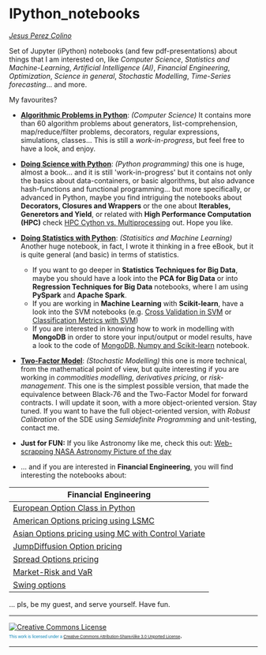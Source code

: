 
# IPython_notebooks


[*Jesus Perez Colino*](https://www.linkedin.com/in/jesusperezcolino/)


Set of Jupyter (iPython) notebooks (and few pdf-presentations) about things that I am interested on, like *Computer Science*, *Statistics and Machine-Learning*, *Artificial Intelligence (AI)*, *Financial Engineering*, *Optimization*, *Science in general*, *Stochastic Modelling*, *Time-Series forecasting*... and more.

My favourites?

- [**Algorithmic Problems in Python**](https://github.com/jpcolino/IPython_notebooks/blob/master/Algorithmic%20Problems%20in%20Python.ipynb): *(Computer Science)* It contains more than 60 algorithm problems about generators, list-comprehension, map/reduce/filter problems, decorators, regular expressions, simulations, classes... This is still a *work-in-progress*, but feel free to have a look, and enjoy.

- [**Doing Science with Python**](https://github.com/jpcolino/IPython_notebooks/blob/master/Doing%20Science%20with%20Python.ipynb): *(Python programming)* this one is huge, almost a book... and it is still 'work-in-progress' but it contains not only the basics about data-containers, or basic algorithms, but also advance hash-functions and functional programming... but more specifically, or advanced in Python, maybe you find intriguing the notebooks about **Decorators, Closures and Wrappers** or the one about **Iterables, Generetors and Yield**, or related with **High Performance Computation (HPC)** check [HPC Cython vs. Multiprocessing](https://github.com/jpcolino/IPython_notebooks/blob/master/HPC%20Cython%20vs%20Multiprocessing.ipynb) out. Hope you like. 

- [**Doing Statistics with Python**](https://github.com/jpcolino/IPython_notebooks/blob/master/Doing%20Statistics%20with%20Python.ipynb): *(Statisitics and Machine Learning)* Another huge notebook, in fact, I wrote it thinking in a free eBook, but it is quite general (and basic) in terms of statistics.  
  - If you want to go deeper in **Statistics Techniques for Big Data**, maybe you should have a look into the **PCA for Big Data** or into **Regression Techniques for Big Data** notebooks, where I am using **PySpark** and **Apache Spark**. 
  - If you are working in **Machine Learning** with **Scikit-learn**, have a look into the SVM notebooks (e.g. [Cross Validation in SVM](https://github.com/jpcolino/IPython_notebooks/blob/master/Cross-Validation%20in%20SVM.ipynb) or [Classification Metrics with SVM](https://github.com/jpcolino/IPython_notebooks/blob/master/Classification%20Metrics%20with%20SVM.ipynb))
  - If you are interested in knowing how to work in modelling with **MongoDB** in order to store your input/output or model results, have a look to the code of [MongoDB, Numpy and Scikit-learn](https://github.com/jpcolino/IPython_notebooks/blob/master/MongoDB%2C%20Numpy%20and%20Scikit-learn.ipynb) notebook. 

- [**Two-Factor Model**](https://github.com/jpcolino/IPython_notebooks/blob/master/Two_Factor_Model-SimpleVersion.ipynb): *(Stochastic Modelling)* this one is more technical, from the mathematical point of view, but quite interesting if you are working in *commodities modelling, derivatives pricing*, or *risk-management*. This one is the simplest possible version, that made the equivalence between Black-76 and the Two-Factor Model for forward contracts. I will update it soon, with a  more object-oriented version. Stay tuned. If you want to have the full object-oriented version, with *Robust Calibration* of the SDE using *Semidefinite Programming* and unit-testing, contact me.

- **Just for FUN:** If you like Astronomy like me, check this out: [Web-scrapping NASA Astronomy Picture of the day](https://github.com/jpcolino/IPython_notebooks/blob/master/Web-scrapping%20NASA%20Astronomy%20Picture.ipynb)

- ... and if you are interested in **Financial Engineering**, you will find interesting the notebooks about:

|**Financial Engineering**|
|---|
|[European Option Class in Python](https://github.com/jpcolino/IPython_notebooks/blob/master/European%20Option%20Class%20in%20Python.ipynb)|
|[American Options pricing using LSMC](https://github.com/jpcolino/IPython_notebooks/blob/master/Least%20Square%20Monte%20Carlo%20Implementation%20in%20a%20Python%20Class.ipynb)|
|[Asian Options pricing using MC with Control Variate](https://github.com/jpcolino/IPython_notebooks/blob/master/Asian%20Option%20valuation%20with%20MC%20and%20Control%20Variate.ipynb)|
|[JumpDiffusion Option pricing](https://github.com/jpcolino/IPython_notebooks/blob/master/A%20JumpDiffusion%20class%20for%20simulation.ipynb)|
|[Spread Options pricing](https://github.com/jpcolino/IPython_notebooks/blob/master/Spread%20Options.ipynb)|
|[Market-Risk and VaR](https://github.com/jpcolino/IPython_notebooks/blob/master/Market%20Risk%20and%20VaR%20Estimation%20Methodologies.ipynb)|
|[Swing options](https://github.com/jpcolino/IPython_notebooks/blob/master/Swing%20options%20valuation%20with%20jumps.pdf)|

... pls, be my guest, and serve yourself. Have fun.




****
<a rel="license" href="http://creativecommons.org/licenses/by-sa/3.0/">  <img alt="Creative Commons License" style="border-width:0" src="https://i.creativecommons.org/l/by-sa/3.0/88x31.png" /></a> <span style="font: 60% Arial,sans-serif; color:#0783B6;"> <br />This work is licensed under a <a rel="license" href="http://creativecommons.org/licenses/by-sa/3.0/">Creative Commons Attribution-ShareAlike 3.0 Unported License</span></a>.

****




